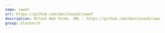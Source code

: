 ```yaml
---
name: sawef
url: https://github.com/danilovazb/sawef
description: Attack Web Forms. URL : https://github.com/danilovazb/sawef Groups : blackarch blackarch-webapp blackarch-recon
group: blackarch
---
```

